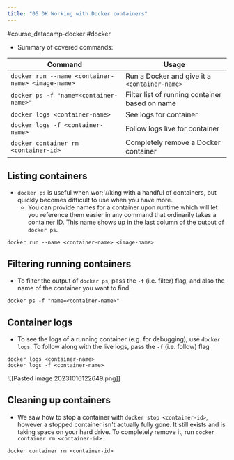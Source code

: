 ```yaml
---
title: "05 DK Working with Docker containers"
---
```

#course_datacamp-docker #docker 

- Summary of covered commands:

| Command                       | Usage                                                        |
| ----------------------------- | ------------------------------------------------------------ |
| `docker run --name <container-name> <image-name>`    | Run a Docker and give it a `<container-name>`
| `docker ps -f "name=<container-name>"` | Filter list of running container based on name   |
| `docker logs <container-name>`  | See logs for container
| `docker logs -f <container-name>`                   | Follow logs live for container
| `docker container rm <container-id>`                              | Completely remove a Docker container
## Listing containers

- `docker ps` is useful when wor;'//king with a handful of containers, but quickly becomes difficult to use when you have more.
    - You can provide names for a container upon runtime which will let you reference them easier in any command that ordinarily takes a container ID. This name shows up in the last column of the output of `docker ps`.

```shell
docker run --name <container-name> <image-name>
```

## Filtering running containers

- To filter the output of `docker ps`, pass the `-f` (i.e. filter) flag, and also the name of the container you want to find.

```shell
docker ps -f "name=<container-name>"
```

## Container logs

- To see the logs of a running container (e.g. for debugging), use `docker logs`. To follow along with the live logs, pass the `-f` (i.e. follow) flag

```shell
docker logs <container-name>
docker logs -f <container-name>
```

![[Pasted image 20231016122649.png]]

## Cleaning up containers

- We saw how to stop a container with `docker stop <container-id>`, however a stopped container isn't actually fully gone. It still exists and is taking space on your hard drive. To completely remove it, run `docker container rm <container-id>`

```shell
docker container rm <container-id>
```
